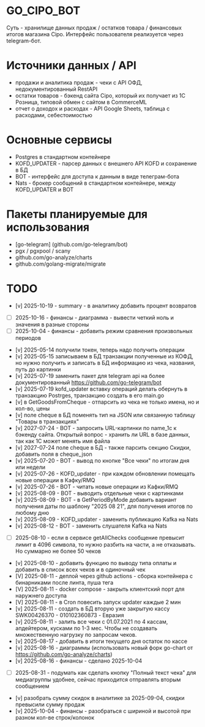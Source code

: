 # GO_CIPO_BOT

Суть - хранилище данных продаж / остатков товара / финансовых итогов магазина Cipo.
Интерфейс пользователя реализуется через telegram-бот.

# Источники данных / API

- продажи и аналитика продаж - чеки с API ОФД, недокументированный RestAPI
- остатки товаров - бэкенд сайта Cipo, который их получает из 1С Розница, типовой обмен с сайтом в CommerceML
- отчет о доходох и расходах - API Google Sheets, таблица с расходами, себестоимостью
  

# Основные сервисы

- Postgres в стандартном контейнере
- KOFD_UPDATER - парсер данных с внешнего API KOFD и сохранение в БД
- BOT - интерфейс для доступа к данным в виде телеграм-бота
- Nats - брокер сообщений в стандартном контейнере, между KOFD_UPDATER и BOT

# Пакеты планируемые для использования

- [go-telegram] (github.com/go-telegram/bot)
- pgx / pgxpool / scany
- github.com/go-analyze/charts
- github.com/golang-migrate/migrate

# TODO
- [v] 2025-10-19 - summary - в аналитику добавить процент возвратов
- [ ] 2025-10-16 - финансы - диаграмма - вывести четкий ноль и значения в разные стороны
- [ ] 2025-10-04 - финансы - добавить режим сравнения произвольных периодов
- [v] 2025-05-14 получили токен, теперь надо получить операции
- [v] 2025-05-15 записываем в БД транзакции полученные из КОФД, но нужно получить и записать в БД информацию из чека, названия, путь до картинки
- [v] 2025-07-19 заменить пакет для telegram api на более документированный https://github.com/go-telegram/bot
- [v] 2025-07-19 kofd_updater вставку операций делать обернуть в транзакцию Postrges, транзакцию создать в его main.go
- [v] в GetGoodsFromCheque - отпарсить из чека не только имена, но и кол-во, цены
- [v] поле cheque в БД поменять тип на JSON или связанную таблицу "Товары в транзакциях"
- [v] 2027-07-24 - BOT - запросить URL-картинки по name_1c к бэкенду сайта. Открытый вопрос - хранить ли URL в базе данных, так как 1С может менять имя файла
- [v] 2027-07-24 поле cheque в БД - также парсить секцию Скидки, добавить поля в cheque_json
- [v] 2025-07-20 - BOT - вывод по кнопке "Все чеки" по итогам дня или недели
- [v] 2025-07-26 - KOFD_updater - при каждом обновлении помещать новые операции в Кафку/RMQ
- [v] 2025-07-26 - BOT - читать новые операции из Кафки/RMQ
- [v] 2025-08-09 - BOT - выводить отдельные чеки с картинками
- [v] 2025-08-09 - BOT - в GetPeriodByMode добавить вариант получения даты по шаблону "2025 08 21", для получения итогов по любому дню
- [v] 2025-08-09 - KOFD_updater - заменить публикацию Kafka на Nats
- [v] 2025-08-12 - BOT - заменить слушателя Kafka на Nats
- [ ] 2025-08-10 - если в сервисе getAllChecks сообщение превысит лимит в 4096 символа, то нужно разбить на части, а не отказывать. Но суммарно не более 50 чеков
- [v] 2025-08-10 - добавить функцию по выводу типа оплаты и добавить в список всех чеков и в одиночный чек
- [V] 2025-08-11 - деплой через github actions - сборка контейнера с бинарниками после линта, пуша тега
- [V] 2025-08-11 - docker compose - закрыть клиентский порт для наружнего доступа
- [V] 2025-08-11 - в Cron повесить запуск updater каждые 2 мин
- [v] 2025-08-11 - создать в БД вторую уже закрытую кассу SWK00426370 - 010102360873 - Евразия
- [v] 2025-08-11 - залить все чеки с 01.07.2021 по 4 кассам, апдейтером, кусками по 1-3 мес. Чтобы не создавать множественную нагрузку по запросам чеков.
- [v] 2025-08-17 - добавить в итоги текущего дня остаток по кассе
- [v] 2025-08-16 - диаграммы (использовать новый форк go-chart от https://github.com/go-analyze/charts)
- [v] 2025-08-16 - финансы - сделано 2025-10-04
- [ ] 2025-08-31 - подумать как сделать кнопку "Полный текст чека" для медиагруппы удобнее, сейчас приходится отправлять вторым сообщением
- [v] разобрать сумму скидок в аналитике за 2025-09-04, скидки превысили сумму продаж
- [v] 2025-10-04 - финансы - разобраться с шириной и высотой при разном кол-ве строк/колонок


